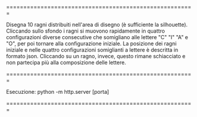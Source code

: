 =======================================================

Disegna 10 ragni distribuiti nell'area di disegno (è sufficiente la silhouette). Cliccando sullo sfondo i ragni si muovono rapidamente in quattro configurazioni diverse consecutive che somigliano alle lettere "C" "I" "A" e "O", per poi tornare alla configurazione iniziale. La posizione dei ragni iniziale e nelle quattro configurazioni somiglianti a lettere è descritta in formato json. Cliccando su un ragno, invece, questo rimane schiacciato e non partecipa più alla composizione delle lettere.

=======================================================

Esecuzione: python -m http.server [porta]

=======================================================
